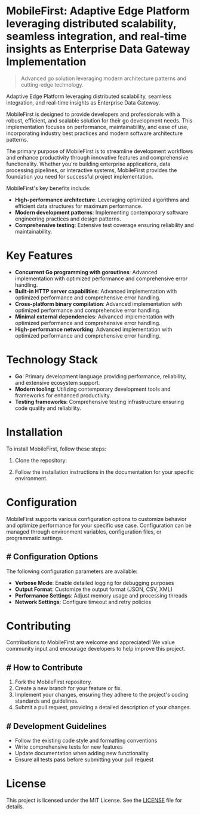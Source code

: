 <!-- fallback_MobileFirst_20251019122421_53429 -->

# MobileFirst: Adaptive Edge Platform leveraging distributed scalability, seamless integration, and real-time insights as Enterprise Data Gateway Implementation
> Advanced go solution leveraging modern architecture patterns and cutting-edge technology.

Adaptive Edge Platform leveraging distributed scalability, seamless integration, and real-time insights as Enterprise Data Gateway.

MobileFirst is designed to provide developers and professionals with a robust, efficient, and scalable solution for their go development needs. This implementation focuses on performance, maintainability, and ease of use, incorporating industry best practices and modern software architecture patterns.

The primary purpose of MobileFirst is to streamline development workflows and enhance productivity through innovative features and comprehensive functionality. Whether you're building enterprise applications, data processing pipelines, or interactive systems, MobileFirst provides the foundation you need for successful project implementation.

MobileFirst's key benefits include:

* **High-performance architecture**: Leveraging optimized algorithms and efficient data structures for maximum performance.
* **Modern development patterns**: Implementing contemporary software engineering practices and design patterns.
* **Comprehensive testing**: Extensive test coverage ensuring reliability and maintainability.

# Key Features

* **Concurrent Go programming with goroutines**: Advanced implementation with optimized performance and comprehensive error handling.
* **Built-in HTTP server capabilities**: Advanced implementation with optimized performance and comprehensive error handling.
* **Cross-platform binary compilation**: Advanced implementation with optimized performance and comprehensive error handling.
* **Minimal external dependencies**: Advanced implementation with optimized performance and comprehensive error handling.
* **High-performance networking**: Advanced implementation with optimized performance and comprehensive error handling.

# Technology Stack

* **Go**: Primary development language providing performance, reliability, and extensive ecosystem support.
* **Modern tooling**: Utilizing contemporary development tools and frameworks for enhanced productivity.
* **Testing frameworks**: Comprehensive testing infrastructure ensuring code quality and reliability.

# Installation

To install MobileFirst, follow these steps:

1. Clone the repository:


2. Follow the installation instructions in the documentation for your specific environment.

# Configuration

MobileFirst supports various configuration options to customize behavior and optimize performance for your specific use case. Configuration can be managed through environment variables, configuration files, or programmatic settings.

## # Configuration Options

The following configuration parameters are available:

* **Verbose Mode**: Enable detailed logging for debugging purposes
* **Output Format**: Customize the output format (JSON, CSV, XML)
* **Performance Settings**: Adjust memory usage and processing threads
* **Network Settings**: Configure timeout and retry policies

# Contributing

Contributions to MobileFirst are welcome and appreciated! We value community input and encourage developers to help improve this project.

## # How to Contribute

1. Fork the MobileFirst repository.
2. Create a new branch for your feature or fix.
3. Implement your changes, ensuring they adhere to the project's coding standards and guidelines.
4. Submit a pull request, providing a detailed description of your changes.

## # Development Guidelines

* Follow the existing code style and formatting conventions
* Write comprehensive tests for new features
* Update documentation when adding new functionality
* Ensure all tests pass before submitting your pull request

# License

This project is licensed under the MIT License. See the [LICENSE](https://github.com/pee331/MobileFirst/blob/main/LICENSE) file for details.
